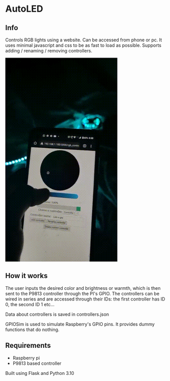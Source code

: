 # AutoLED

## Info

Controls RGB lights using a website. Can be accessed from phone or pc. It uses minimal javascript and css to be as fast
to load as possible. Supports adding / renaming / removing controllers.

![](https://github.com/RahmeVictor/AutoLED/blob/master/images/AutoLED%20Showcase.gif)

## How it works

The user inputs the desired color and brightness or warmth, which is then sent to the P9813 controller through the PI's
GPIO. The controllers can be wired in series and are accessed through their IDs: the first controller has ID 0, the
second ID 1 etc...

Data about controllers is saved in controllers.json

GPIOSim is used to simulate Raspberry's GPIO pins. It provides dummy functions that do nothing.

## Requirements

- Raspberry pi
- P9813 based controller

Built using Flask and Python 3.10
